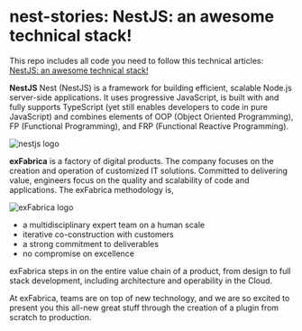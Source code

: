 # nest-stories: NestJS: an awesome technical stack!
This repo includes all code you need to follow this technical articles: 
[NestJS: an awesome technical stack!]()


**NestJS** Nest (NestJS) is a framework for building efficient, scalable Node.js server-side applications. It uses progressive JavaScript, is built with and fully supports TypeScript (yet still enables developers to code in pure JavaScript) and combines elements of OOP (Object Oriented Programming), FP (Functional Programming), and FRP (Functional Reactive Programming). 

![nestjs logo](https://d33wubrfki0l68.cloudfront.net/e937e774cbbe23635999615ad5d7732decad182a/26072/logo-small.ede75a6b.svg)

**exFabrica** is a factory of digital products. The company focuses on the creation and operation of customized IT solutions. Committed to delivering value, engineers focus on the quality and scalability of code and applications.
The exFabrica methodology is,

![exFabrica logo](https://cdn-images-1.medium.com/max/800/1*pfNdV8oin0fRe-EQKIaYyQ.png)

- a multidisciplinary expert team on a human scale
- iterative co-construction with customers
- a strong commitment to deliverables
- no compromise on excellence

exFabrica steps in on the entire value chain of a product, from design to full stack development, including architecture and operability in the Cloud.

At exFabrica, teams are on top of new technology, and we are so excited to present you this all-new great stuff through the creation of a plugin from scratch to production.